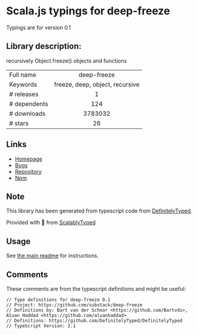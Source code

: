 
# Scala.js typings for deep-freeze

Typings are for version 0.1

## Library description:
recursively Object.freeze() objects and functions

|                    |                 |
| ------------------ | :-------------: |
| Full name          | deep-freeze |
| Keywords           | freeze, deep, object, recursive |
| # releases         | 1 |
| # dependents       | 124 |
| # downloads        | 3783032 |
| # stars            | 26 |

## Links
- [Homepage](https://github.com/substack/deep-freeze)
- [Bugs](https://github.com/substack/deep-freeze/issues)
- [Repository](https://github.com/substack/deep-freeze)
- [Npm](https://www.npmjs.com/package/deep-freeze)
    


## Note
This library has been generated from typescript code from [DefinitelyTyped](https://definitelytyped.org).

Provided with :purple_heart: from [ScalablyTyped](https://github.com/oyvindberg/ScalablyTyped)

## Usage
See [the main readme](../../readme.md) for instructions.

## Comments

These comments are from the typescript definitions and might be useful:
```
// Type definitions for deep-freeze 0.1
// Project: https://github.com/substack/deep-freeze
// Definitions by: Bart van der Schoor <https://github.com/Bartvds>, Aluan Haddad <https://github.com/aluanhaddad>
// Definitions: https://github.com/DefinitelyTyped/DefinitelyTyped
// TypeScript Version: 2.1

```

